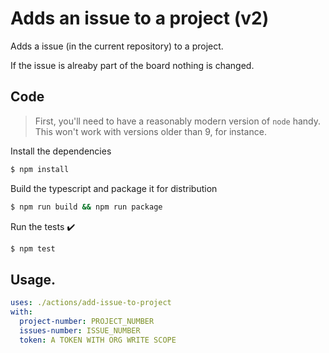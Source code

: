 # Adds an issue to a project (v2)

Adds a issue (in the current repository) to a project.

If the issue is alreaby part of the board nothing is changed.
 
## Code 

> First, you'll need to have a reasonably modern version of `node` handy. This won't work with versions older than 9, for instance.

Install the dependencies  
```bash
$ npm install
```

Build the typescript and package it for distribution
```bash
$ npm run build && npm run package
```

Run the tests :heavy_check_mark:  
```bash
$ npm test
```

## Usage.

```YAML
uses: ./actions/add-issue-to-project
with:
  project-number: PROJECT_NUMBER
  issues-number: ISSUE_NUMBER
  token: A TOKEN WITH ORG WRITE SCOPE
```